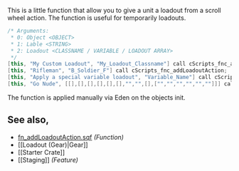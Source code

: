 This is a little function that allow you to give a unit a loadout from a scroll wheel action.
The function is useful for temporarily loadouts.
```cpp
/* Arguments:
 * 0: Object <OBJECT>
 * 1: Lable <STRING>
 * 2: Loadout <CLASSNAME / VARIABLE / LOADOUT ARRAY>
 */
[this, "My Custom Loadout", "My_Loadout_Classname"] call cScripts_fnc_addLoadoutAction;
[this, "Rifleman", "B_Soldier_F"] call cScripts_fnc_addLoadoutAction;
[this, "Apply a special variable loadout", "Variable_Name"] call cScripts_fnc_addLoadoutAction;
[this, "Go Nude", [[],[],[],[],[],[],"","",[],["","","","","",""]]] call cScripts_fnc_addLoadoutAction;
```
The function is applied manually via Eden on the objects init.

## See also,
- [fn_addLoadoutAction.sqf](https://github.com/7Cav/cScripts/blob/main/cScripts/functions/mission/fn_addLoadoutAction.sqf) _(Function)_
- [[Loadout (Gear)|Gear]]
- [[Starter Crate]]
- [[Staging]] _(Feature)_


